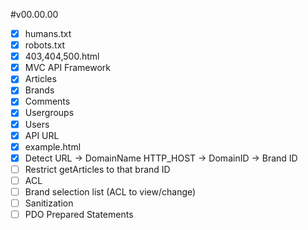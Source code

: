 #v00.00.00
 - [x] humans.txt
 - [x] robots.txt
 - [x] 403,404,500.html
 - [x] MVC API Framework
 - [x] Articles
 - [x] Brands
 - [x] Comments
 - [x] Usergroups
 - [x] Users
 - [x] API URL
 - [x] example.html
 - [x] Detect URL -> DomainName HTTP_HOST -> DomainID -> Brand ID
 - [ ] Restrict getArticles to that brand ID
 - [ ] ACL
 - [ ] Brand selection list (ACL to view/change)
 - [ ] Sanitization
 - [ ] PDO Prepared Statements